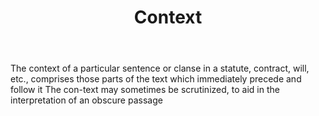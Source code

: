 ---
title: Context
letter: C
permalink: "/definitions/bld-context.html"
body: The context of a particular sentence or clanse in a statute, contract, will,
  etc., comprises those parts of the text which immediately precede and follow it
  The con-text may sometimes be scrutinized, to aid in the interpretation of an obscure
  passage
published_at: '2018-07-07'
source: Black's Law Dictionary 2nd Ed (1910)
layout: post
---